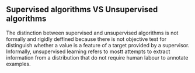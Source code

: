 ## Supervised algorithms VS Unsupervised algorithms

The distinction between supervised and unsupervised algorithms is not formally and rigidly deffined because there is not objective test for distinguish whether a value is a feature of a target provided by a supervisor. Informally, unsupervised learning refers to mostt attempts to extract information from a distribution that do not require human labour to annotate examples. 


